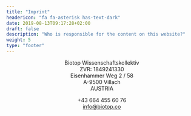 ```yaml
---
title: "Imprint"
headericon: "fa fa-asterisk has-text-dark"
date: 2019-08-13T09:17:28+02:00
draft: false
description: "Who is responsible for the content on this website?"
weight: 5
type: "footer"
---
```

<center>

Biotop Wissenschaftskollektiv </br>
ZVR: 1849241330 <br>
Eisenhammer Weg 2 / 58 </br>
A-9500 Villach </br>
AUSTRIA</br>

<i class="fa fa-phone"></i> <a href="tel:00436644556076"></a>+43 664 455 60 76</br>
<i class="fa fa-email"></i> <a href="mailto:info@biotop.co"> info@biotop.co</a>

</center>
